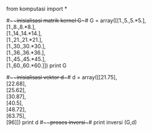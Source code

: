 from komputasi import *

 #~~~~~~inisialisasi matrik kernel G~~~~~#
G = array([[1.,5.,5.*5.],\
           [1.,8.,8.*8.],\
           [1.,14.,14.*14.],\
           [1.,21.,21.*21.],\
           [1.,30.,30.*30.],\
           [1.,36.,36.*36.],\
           [1.,45.,45.*45.],\
           [1.,60.,60.*60.]])
print G

  #~~~~~~inisialisasi vektor d~~~~~#
d = array([[21.75],\
           [22.68],\
           [25.62],\
           [30.87],\
           [40.5],\
           [48.72],\
           [63.75],\
           [96]])
print d
   #~~~~~~proses inversi~~~~~#
print inversi (G,d)
